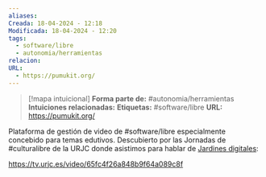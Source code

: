 ```yaml
---
aliases: 
Creada: 18-04-2024 - 12:18
Modificada: 18-04-2024 - 12:20
tags:
  - software/libre
  - autonomia/herramientas
relacion: 
URL:
  - https://pumukit.org/
---
```


> [!mapa intuicional]
> **Forma parte de:** #autonomia/herramientas 
> **Intuiciones relacionadas:** 
> **Etiquetas:** #software/libre 
> **URL:** https://pumukit.org/

Plataforma de gestión de video de #software/libre especialmente concebido para temas edutivos.
Descubierto por las Jornadas de #culturalibre de la URJC donde asistimos para hablar de [Jardines digitales](Jardín%20digital.md):

https://tv.urjc.es/video/65fc4f26a848b9f64a089c8f

